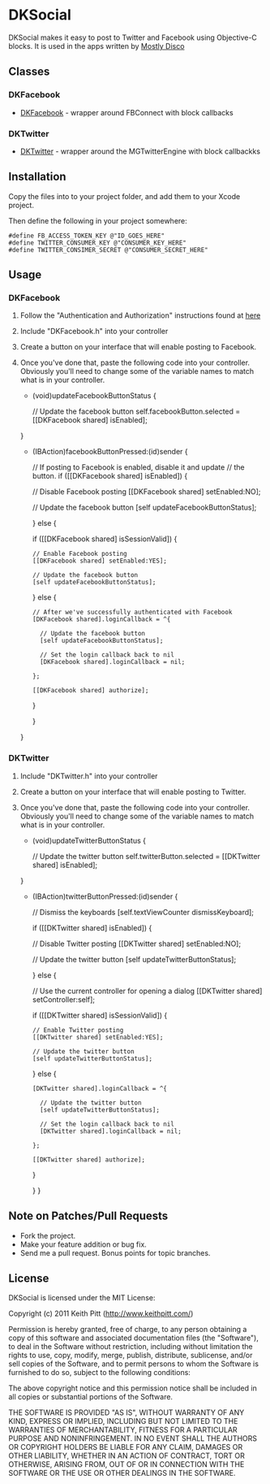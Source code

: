 # DKSocial

DKSocial makes it easy to post to Twitter and Facebook using Objective-C blocks.
It is used in the apps written by [Mostly Disco](http://www.mostlydisco.com)

## Classes

### DKFacebook

* [DKFacebook][] - wrapper around FBConnect with block callbacks

### DKTwitter

* [DKTwitter][] - wrapper around the MGTwitterEngine with block
  callbackks

## Installation

Copy the files into to your project folder, and add them to your Xcode project.

Then define the following in your project somewhere:

    #define FB_ACCESS_TOKEN_KEY @"ID_GOES_HERE"
    #define TWITTER_CONSUMER_KEY @"CONSUMER_KEY_HERE"
    #define TWITTER_CONSIMER_SECRET @"CONSUMER_SECRET_HERE"

## Usage

### DKFacebook

1. Follow the "Authentication and Authorization" instructions found at
   [here](https://github.com/facebook/facebook-ios-sdk)

2. Include "DKFacebook.h" into your controller

3. Create a button on your interface that will enable posting to Facebook.

4. Once you've done that, paste the following code into your controller.
   Obviously you'll need to change some of the variable names to match what
   is in your controller.

    - (void)updateFacebookButtonStatus {

      // Update the facebook button
      self.facebookButton.selected = [[DKFacebook shared] isEnabled];

    }

    - (IBAction)facebookButtonPressed:(id)sender {

      // If posting to Facebook is enabled, disable it and update
      // the button.
      if ([[DKFacebook shared] isEnabled]) {

        // Disable Facebook posting
        [[DKFacebook shared] setEnabled:NO];

        // Update the facebook button
        [self updateFacebookButtonStatus];

      } else {

        if ([[DKFacebook shared] isSessionValid]) {

          // Enable Facebook posting
          [[DKFacebook shared] setEnabled:YES];

          // Update the facebook button
          [self updateFacebookButtonStatus];

        } else {

          // After we've successfully authenticated with Facebook
          [DKFacebook shared].loginCallback = ^{

            // Update the facebook button
            [self updateFacebookButtonStatus];

            // Set the login callback back to nil
            [DKFacebook shared].loginCallback = nil;

          };

          [[DKFacebook shared] authorize];

        }

      }

    }

### DKTwitter

1. Include "DKTwitter.h" into your controller

2. Create a button on your interface that will enable posting to Twitter.

3. Once you've done that, paste the following code into your controller.
   Obviously you'll need to change some of the variable names to match what
   is in your controller.

    - (void)updateTwitterButtonStatus {

      // Update the twitter button
      self.twitterButton.selected = [[DKTwitter shared] isEnabled];

    }

    - (IBAction)twitterButtonPressed:(id)sender {

      // Dismiss the keyboards
      [self.textViewCounter dismissKeyboard];

      if ([[DKTwitter shared] isEnabled]) {

        // Disable Twitter posting
        [[DKTwitter shared] setEnabled:NO];

        // Update the twitter button
        [self updateTwitterButtonStatus];

      } else {

        // Use the current controller for opening a dialog
        [[DKTwitter shared] setController:self];

        if ([[DKTwitter shared] isSessionValid]) {

          // Enable Twitter posting
          [[DKTwitter shared] setEnabled:YES];

          // Update the twitter button
          [self updateTwitterButtonStatus];

        } else {

          [DKTwitter shared].loginCallback = ^{

            // Update the twitter button
            [self updateTwitterButtonStatus];

            // Set the login callback back to nil
            [DKTwitter shared].loginCallback = nil;

          };

          [[DKTwitter shared] authorize];

        }

      }
    }

## Note on Patches/Pull Requests

* Fork the project.
* Make your feature addition or bug fix.
* Send me a pull request. Bonus points for topic branches.

[DKFacebook]: https://github.com/keithpitt/DiscoKit/blob/master/DiscoKit/Classes/DKFacebook/DKFacebook.h
[DKTwitter]: https://github.com/keithpitt/DiscoKit/tree/master/DiscoKit/Classes/DKTwitter

## License

DKSocial is licensed under the MIT License:

  Copyright (c) 2011 Keith Pitt (http://www.keithpitt.com/)

  Permission is hereby granted, free of charge, to any person obtaining a copy
  of this software and associated documentation files (the "Software"), to deal
  in the Software without restriction, including without limitation the rights
  to use, copy, modify, merge, publish, distribute, sublicense, and/or sell
  copies of the Software, and to permit persons to whom the Software is
  furnished to do so, subject to the following conditions:

  The above copyright notice and this permission notice shall be included in
  all copies or substantial portions of the Software.

  THE SOFTWARE IS PROVIDED "AS IS", WITHOUT WARRANTY OF ANY KIND, EXPRESS OR
  IMPLIED, INCLUDING BUT NOT LIMITED TO THE WARRANTIES OF MERCHANTABILITY,
  FITNESS FOR A PARTICULAR PURPOSE AND NONINFRINGEMENT. IN NO EVENT SHALL THE
  AUTHORS OR COPYRIGHT HOLDERS BE LIABLE FOR ANY CLAIM, DAMAGES OR OTHER
  LIABILITY, WHETHER IN AN ACTION OF CONTRACT, TORT OR OTHERWISE, ARISING FROM,
  OUT OF OR IN CONNECTION WITH THE SOFTWARE OR THE USE OR OTHER DEALINGS IN
  THE SOFTWARE.
